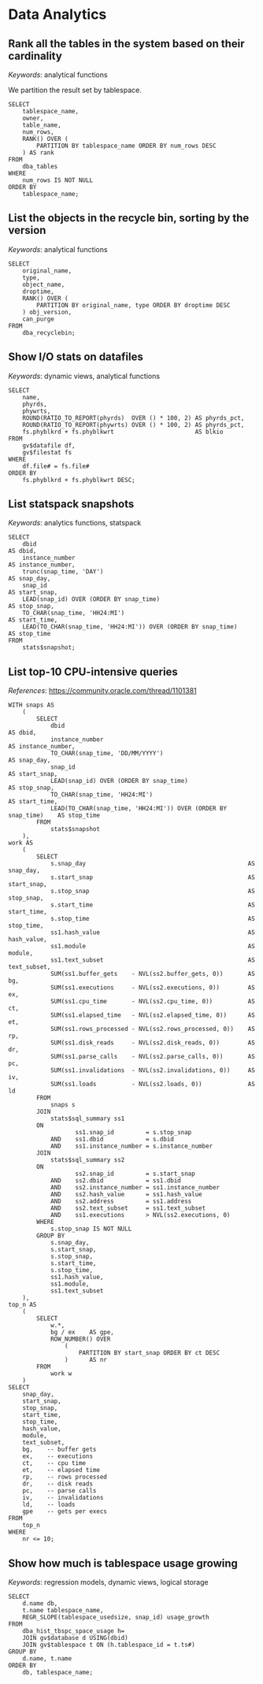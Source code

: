 # Data Analytics

## Rank all the tables in the system based on their cardinality

*Keywords*: analytical functions

We partition the result set by tablespace.

    SELECT
        tablespace_name,
        owner,
        table_name,
        num_rows,
        RANK() OVER (
            PARTITION BY tablespace_name ORDER BY num_rows DESC
        ) AS rank
    FROM
        dba_tables
    WHERE
        num_rows IS NOT NULL
    ORDER BY
        tablespace_name;


## List the objects in the recycle bin, sorting by the version

*Keywords*: analytical functions

    SELECT
        original_name,
        type,
        object_name,
        droptime,
        RANK() OVER (
            PARTITION BY original_name, type ORDER BY droptime DESC
        ) obj_version,
        can_purge
    FROM
        dba_recyclebin;


## Show I/O stats on datafiles

*Keywords*: dynamic views, analytical functions

    SELECT
        name,
        phyrds,
        phywrts,
        ROUND(RATIO_TO_REPORT(phyrds)  OVER () * 100, 2) AS phyrds_pct,
        ROUND(RATIO_TO_REPORT(phywrts) OVER () * 100, 2) AS phyrds_pct,
        fs.phyblkrd + fs.phyblkwrt                       AS blkio
    FROM
        gv$datafile df,
        gv$filestat fs
    WHERE
        df.file# = fs.file#
    ORDER BY
        fs.phyblkrd + fs.phyblkwrt DESC;
    
    
## List statspack snapshots

*Keywords*: analytics functions, statspack

    SELECT
        dbid                                                             AS dbid,
        instance_number                                                  AS instance_number,
        trunc(snap_time, 'DAY')                                          AS snap_day,
        snap_id                                                          AS start_snap,
        LEAD(snap_id) OVER (ORDER BY snap_time)                          AS stop_snap,
        TO_CHAR(snap_time, 'HH24:MI')                                    AS start_time,
        LEAD(TO_CHAR(snap_time, 'HH24:MI')) OVER (ORDER BY snap_time)    AS stop_time
    FROM
        stats$snapshot;


## List top-10 CPU-intensive queries

*References*: https://community.oracle.com/thread/1101381

    WITH snaps AS
        (
            SELECT
                dbid                                                             AS dbid,
                instance_number                                                  AS instance_number,
                TO_CHAR(snap_time, 'DD/MM/YYYY')                                 AS snap_day,
                snap_id                                                          AS start_snap,
                LEAD(snap_id) OVER (ORDER BY snap_time)                          AS stop_snap,
                TO_CHAR(snap_time, 'HH24:MI')                                    AS start_time,
                LEAD(TO_CHAR(snap_time, 'HH24:MI')) OVER (ORDER BY snap_time)    AS stop_time
            FROM
                stats$snapshot
        ),
    work AS
        (
            SELECT 
                s.snap_day                                              AS snap_day,
                s.start_snap                                            AS start_snap,
                s.stop_snap                                             AS stop_snap,
                s.start_time                                            AS start_time,
                s.stop_time                                             AS stop_time,
                ss1.hash_value                                          AS hash_value,
                ss1.module                                              AS module,
                ss1.text_subset                                         AS text_subset,
                SUM(ss1.buffer_gets    - NVL(ss2.buffer_gets, 0))       AS bg,
                SUM(ss1.executions     - NVL(ss2.executions, 0))        AS ex,
                SUM(ss1.cpu_time       - NVL(ss2.cpu_time, 0))          AS ct,
                SUM(ss1.elapsed_time   - NVL(ss2.elapsed_time, 0))      AS et,
                SUM(ss1.rows_processed - NVL(ss2.rows_processed, 0))    AS rp,
                SUM(ss1.disk_reads     - NVL(ss2.disk_reads, 0))        AS dr,
                SUM(ss1.parse_calls    - NVL(ss2.parse_calls, 0))       AS pc,
                SUM(ss1.invalidations  - NVL(ss2.invalidations, 0))     AS iv,
                SUM(ss1.loads          - NVL(ss2.loads, 0))             AS ld
            FROM
                snaps s
            JOIN
                stats$sql_summary ss1
            ON
                       ss1.snap_id         = s.stop_snap
                AND    ss1.dbid            = s.dbid
                AND    ss1.instance_number = s.instance_number
            JOIN
                stats$sql_summary ss2
            ON
                       ss2.snap_id         = s.start_snap
                AND    ss2.dbid            = ss1.dbid
                AND    ss2.instance_number = ss1.instance_number
                AND    ss2.hash_value      = ss1.hash_value
                AND    ss2.address         = ss1.address
                AND    ss2.text_subset     = ss1.text_subset
                AND    ss1.executions      > NVL(ss2.executions, 0)
            WHERE
                s.stop_snap IS NOT NULL
            GROUP BY 
                s.snap_day,
                s.start_snap,
                s.stop_snap,
                s.start_time,
                s.stop_time,
                ss1.hash_value,
                ss1.module,
                ss1.text_subset
        ),
    top_n AS
        (
            SELECT
                w.*,
                bg / ex    AS gpe,
                ROW_NUMBER() OVER
                    (
                        PARTITION BY start_snap ORDER BY ct DESC
                    )      AS nr
            FROM
                work w
        )
    SELECT
        snap_day,
        start_snap,
        stop_snap,
        start_time,
        stop_time,
        hash_value,
        module,
        text_subset,
        bg,    -- buffer gets
        ex,    -- executions
        ct,    -- cpu time
        et,    -- elapsed time
        rp,    -- rows processed
        dr,    -- disk reads
        pc,    -- parse calls
        iv,    -- invalidations
        ld,    -- loads
        gpe    -- gets per execs
    FROM
        top_n
    WHERE
        nr <= 10;


## Show how much is tablespace usage growing

*Keywords*: regression models, dynamic views, logical storage

    SELECT
        d.name db,
        t.name tablespace_name,
        REGR_SLOPE(tablespace_usedsize, snap_id) usage_growth
    FROM
        dba_hist_tbspc_space_usage h=
        JOIN gv$database d USING(dbid)
        JOIN gv$tablespace t ON (h.tablespace_id = t.ts#)
    GROUP BY
        d.name, t.name
    ORDER BY
        db, tablespace_name;


<!-- vim: set fenc=utf-8 spell spl=en ts=4 sw=4 et filetype=markdown : -->
